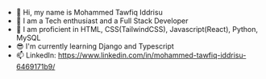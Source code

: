 - 👋 Hi, my name is Mohammed Tawfiq Iddrisu
- 👀 I am a Tech enthusiast and a Full Stack Developer
- 🌱 I am proficient in HTML, CSS(TailwindCSS), Javascript(React), Python, MySQL
- 😎 I'm currently learning Django and Typescript
- 📫 LinkedIn: https://www.linkedin.com/in/mohammed-tawfiq-iddrisu-6469171b9/

<!---
Tawphiq/Tawphiq is a ✨ special ✨ repository because its `README.md` (this file) appears on your GitHub profile.
You can click the Preview link to take a look at your changes.
--->
